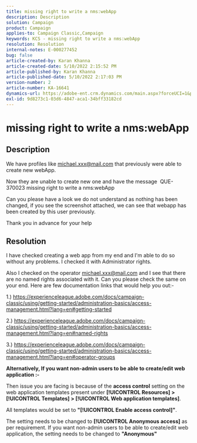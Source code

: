 ```yaml
---
title: missing right to write a nms:webApp
description: Description
solution: Campaign
product: Campaign
applies-to: Campaign Classic,Campaign
keywords: KCS - missing right to write a nms:webApp
resolution: Resolution
internal-notes: E-000277452
bug: false
article-created-by: Karan Khanna
article-created-date: 5/10/2022 2:15:52 PM
article-published-by: Karan Khanna
article-published-date: 5/10/2022 2:17:03 PM
version-number: 2
article-number: KA-16641
dynamics-url: https://adobe-ent.crm.dynamics.com/main.aspx?forceUCI=1&pagetype=entityrecord&etn=knowledgearticle&id=8fb70db0-6bd0-ec11-a7b5-00224809c556
exl-id: 9d8273c1-03d6-4847-aca1-34bff33182cd
---
```

# missing right to write a nms:webApp

## Description


We have profiles like michael.xxx@mail.com that previously were able to create new webApp.

Now they are unable to create new one and have the message  QUE-370023 missing right to write a nms:webApp

Can you please have a look we do not understand as nothing has been changed,
if you see the screenshot attached, we can see that webapp has been created by this user previously.

Thank you in advance for your help


## Resolution


I have checked creating a web app from my end and I'm able to do so without any problems. I checked it with Administrator rights.

Also I checked on the operator michael.xxx@mail.com and I see that there are no named rights associated with it. Can you please check the same on your end. Here are few documentation links that would help you out:-

1.) https://experienceleague.adobe.com/docs/campaign-classic/using/getting-started/administration-basics/access-management.html?lang=en#getting-started

2.) https://experienceleague.adobe.com/docs/campaign-classic/using/getting-started/administration-basics/access-management.html?lang=en#named-rights

3.) https://experienceleague.adobe.com/docs/campaign-classic/using/getting-started/administration-basics/access-management.html?lang=en#operator-groups



<b>Alternatively, If you want non-admin users to be able to create/edit web application :-</b>

Then issue you are facing is because of the <b>access control</b> setting on the web application templates present under <b>[!UICONTROL Resources] > [!UICONTROL Templates] > [!UICONTROL Web application templates]</b>.

All templates would be set to <b>"[!UICONTROL Enable access control]"</b>.

The setting needs to be changed to <b>[!UICONTROL Anonymous access]</b> as per requirement. If you want non-admin users to be able to create/edit web application, the setting needs to be changed to <b>"Anonymous"</b>
